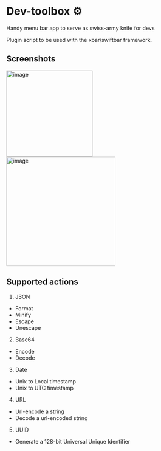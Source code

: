 # Dev-toolbox ⚙️
Handy menu bar app to serve as swiss-army knife for devs

Plugin script to be used with the xbar/swiftbar framework.

## Screenshots

<img width="227" alt="image" src="https://user-images.githubusercontent.com/9376908/185212972-e7624f0c-007c-4234-a7b3-17c003386225.png">

<img width="287" alt="image" src="https://user-images.githubusercontent.com/9376908/185213187-c6ad3f67-217c-47a4-9283-10d92b1f2aa9.png">

## Supported actions
1. JSON
  - Format
  - Minify
  - Escape
  - Unescape
2. Base64
  - Encode
  - Decode
3. Date
  - Unix to Local timestamp
  - Unix to UTC timestamp
4. URL
  - Url-encode a string
  - Decode a url-encoded string
5. UUID
  - Generate a 128-bit Universal Unique Identifier
  


